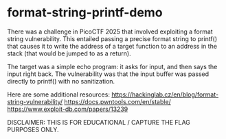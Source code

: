# format-string-printf-demo

There was a challenge in PicoCTF 2025 that involved exploiting a format string vulnerability. This entailed passing a precise format string to printf() that causes it to write the address of a target function to an address in the stack (that would be jumped to as a return).

The target was a simple echo program: it asks for input, and then says the input right back. The vulnerability was that the input buffer was passed directly to printf() with no sanitization.

Here are some additional resources: https://hackinglab.cz/en/blog/format-string-vulnerability/
https://docs.pwntools.com/en/stable/
https://www.exploit-db.com/papers/13239

DISCLAIMER: THIS IS FOR EDUCATIONAL / CAPTURE THE FLAG PURPOSES ONLY.

